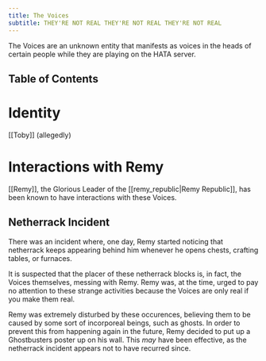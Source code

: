 ```yaml
---
title: The Voices
subtitle: THEY'RE NOT REAL THEY'RE NOT REAL THEY'RE NOT REAL
---
```


The Voices are an unknown entity that manifests as voices in the
heads of certain people while they are playing on the HATA server.

## Table of Contents

# Identity
[[Toby]] (allegedly)

# Interactions with Remy
[[Remy]], the Glorious Leader of the [[remy_republic|Remy Republic]], has been known to have interactions with these Voices.

## Netherrack Incident
There was an incident where, one day, Remy started noticing that netherrack keeps appearing behind him whenever he opens chests, crafting tables, or furnaces.

It is suspected that the placer of these netherrack blocks is, in fact, the Voices themselves, messing with Remy. Remy was, at the time, urged to pay no attention to these strange activities because the Voices are only real if you make them real.

Remy was extremely disturbed by these occurences, believing them to be caused by some sort of incorporeal beings, such as ghosts. In order to prevent this from happening again in the future, Remy decided to put up a Ghostbusters poster up on his wall. This *may* have been effective, as the netherrack incident appears not to have recurred since.